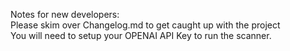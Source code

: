Notes for new developers:  
Please skim over Changelog.md to get caught up with the project  
You will need to setup your OPENAI API Key to run the scanner.
